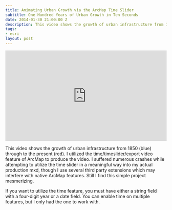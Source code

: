 ```yaml
---
title: Animating Urban Growth via the ArcMap Time Slider
subtitle: One Hundred Years of Urban Growth in Ten Seconds
date: 2014-01-30 21:00:00 Z
description: This video shows the growth of urban infrastructure from 1850 (blue) through to the present (red).
tags:
- esri
layout: post
---
```

<div style="position:relative;height:0;padding-bottom:56.21%"><iframe src="https://www.youtube.com/embed/mfWts1JnHVw?controls=0&autoplay=1&loop=1&playlist=mfWts1JnHVw&showinfo=0&rel=0" style="position:absolute;width:100%;height:100%;left:0" width="641" height="360" frameborder="0" allowfullscreen></iframe></div>

This video shows the growth of urban infrastructure from 1850 (blue) through to the present (red). I utilized the time/timeslider/export video feature of ArcMap to produce the video. I suffered numerous crashes while attempting to utilize the time slider in a meaningful way into my actual production mxd, though I use several third party extensions which may interfere with native ArcMap features. Still I find this simple project mesmerizing.

If you want to utilize the time feature, you must have either a string field with a four-digit year or a date field. You can enable time on multiple features, but I only had the one to work with.
